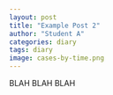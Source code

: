 ```yaml
---
layout: post
title: "Example Post 2"
author: "Student A"
categories: diary
tags: diary
image: cases-by-time.png
---
```



BLAH BLAH BLAH
